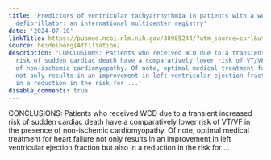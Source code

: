 ```yaml
---
title: 'Predictors of ventricular tachyarrhythmia in patients with a wearable cardioverter
  defibrillator: an international multicenter registry'
date: '2024-07-10'
linkTitle: https://pubmed.ncbi.nlm.nih.gov/38985244/?utm_source=curl&utm_medium=rss&utm_campaign=pubmed-2&utm_content=1FakS-2QOkCT8HsMOQP1bCRQ4YzyumYOmxmF0moLsQ3dFB1E9V&fc=20220326224207&ff=20240710182341&v=2.18.0.post9+e462414
source: heidelberg[Affiliation]
description: 'CONCLUSIONS: Patients who received WCD due to a transient increased
  risk of sudden cardiac death have a comparatively lower risk of VT/VF in the presence
  of non-ischemic cardiomyopathy. Of note, optimal medical treatment for heart failure
  not only results in an improvement in left ventricular ejection fraction but also
  in a reduction in the risk for ...'
disable_comments: true
---
```

CONCLUSIONS: Patients who received WCD due to a transient increased risk of sudden cardiac death have a comparatively lower risk of VT/VF in the presence of non-ischemic cardiomyopathy. Of note, optimal medical treatment for heart failure not only results in an improvement in left ventricular ejection fraction but also in a reduction in the risk for ...